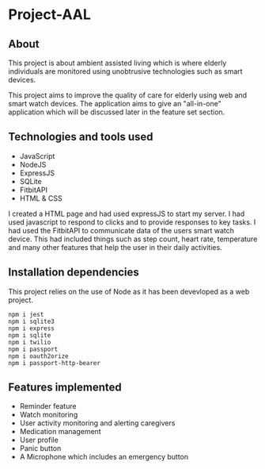 # Project-AAL

## About

This project is about ambient assisted living which is where elderly individuals are monitored using unobtrusive technologies such as smart devices.

This project aims to improve the quality of care for elderly using web and smart watch devices. The application aims to give an "all-in-one" application which will be discussed later in the feature set section.

## Technologies and tools used

* JavaScript
* NodeJS
* ExpressJS
* SQLite
* FitbitAPI
* HTML & CSS

I created a HTML page and had used expressJS to start my server. I had used javascript to respond to clicks and to provide responses to
key tasks. I had used the FitbitAPI to communicate data of the users smart watch device. This had included things such as step count, heart rate, temperature and many other features that help the user in their daily activities.

## Installation dependencies

This project relies on the use of Node as it has been devevloped as a web project.

```git
npm i jest
npm i sqlite3
npm i express
npm i sqlite
npm i twilio
npm i passport
npm i oauth2orize
npm i passport-http-bearer
```

## Features implemented

* Reminder feature
* Watch monitoring
* User activity monitoring and alerting caregivers
* Medication management
* User profile
* Panic button
* A Microphone which includes an emergency button
